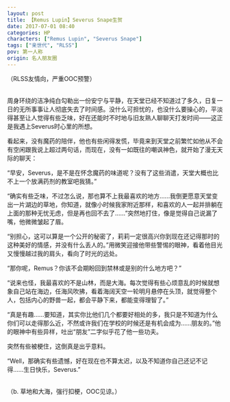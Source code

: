 ```yaml
---
layout: post
title: 【Remus Lupin】Severus Snape生贺
date: 2017-07-01 08:40
categories: HP
characters: ["Remus Lupin", "Severus Snape"]
tags: ["亲世代", "RLSS"]
pov: 第一人称
origin: 名人朋友圈
---
```


（RLSS友情向，严重OOC预警）
<br><br>

周身环绕的洁净纯白勾勒出一份安宁与平静，在天堂已经不知道过了多久，日复一日的无所事事让人彻底失去了时间感。没什么可担忧的，也没什么要操心的，平淡得甚至让人觉得有些乏味，好在还能时不时地与旧友熟人聊聊天打发时间——这正是我遇上Severus时心里的所想。

看起来，没有魔药的陪伴，他也有些闲得发慌，毕竟来到天堂之前繁忙如他从不会有空闲跟我说上超过两句话，而现在，没有一如既往的嘲讽神色，就开始了漫无天际的聊天：

“早安，Severus，是不是在怀念魔药的味道呢？没有了这些消遣，天堂大概也比不上一个放满药剂的教室吧我猜。”

“确实有些乏味，不过怎么说，那也算不上我最喜欢的地方……我倒更愿意天堂变出一片湖边的草地，你知道，就像小时候我家附近那样，和喜欢的人一起并排躺在上面的那种无忧无虑，但是再也回不去了……”突然地打住，像是觉得自己说漏了嘴，他微微皱起了眉。

“别担心，这可以算是一个公开的秘密了，莉莉一定很高兴你到现在还记得那时的这种美好的情感，并没有什么丢人的。”用微笑迎接他带些警惕的眼神，看着他目光又慢慢越过我的肩头，看向了时光的远处。

“那你呢，Remus？你该不会期盼回到禁林或是别的什么地方吧？”

“说来也怪，我最喜欢的不是山林，而是大海。每次觉得有些心烦意乱的时候就想象自己站在海边，任海风吹拂，看着海阔天空一轮明月悬停在头顶，就觉得整个人，包括内心的野兽一起，都会平静下来，都能变得理智了。”

“真是有趣……要知道，其实你比他们几个都要好相处的多，我只是不知道为什么你们可以走得那么近，不然或许我们在学校的时候还是有机会成为……朋友的。”他的眼神中有些异样，吐出“朋友”二字似乎花了他一些功夫。

突然有些被梗住，这倒真是出乎意料。

“Well，那确实有些遗憾，好在现在也不算太迟，以及不知道你自己还记不记得……生日快乐，Severus.”

<br>
（b. 草地和大海，强行扣梗，OOC见谅。）
